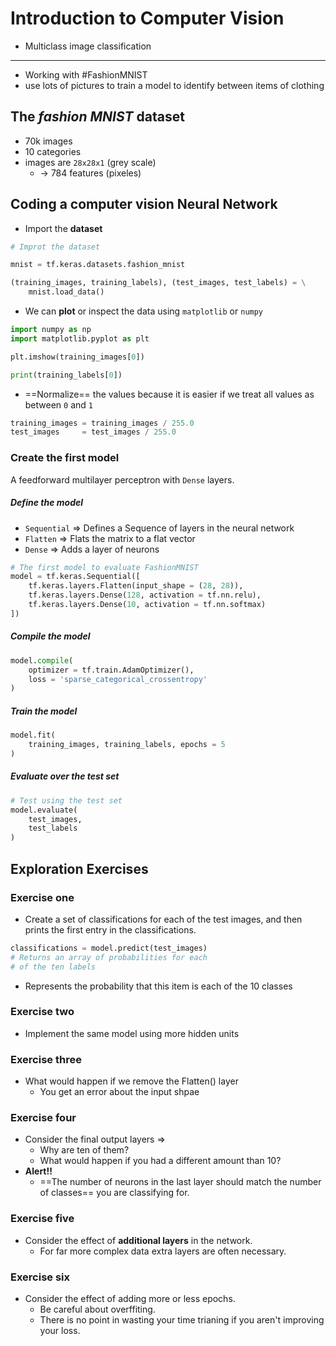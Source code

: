 ---
---

# Introduction to Computer Vision
- Multiclass image classification

***

- Working with #FashionMNIST
- use lots of pictures to train a model to identify between items of clothing

## The *fashion MNIST* dataset

- 70k images
- 10 categories
- images are `28x28x1` (grey scale)
	- -> 784 features (pixeles)

## Coding a computer vision Neural Network

- Import the **dataset**

```python
# Improt the dataset

mnist = tf.keras.datasets.fashion_mnist

(training_images, training_labels), (test_images, test_labels) = \
	mnist.load_data()
```

- We can **plot** or inspect the data using `matplotlib` or `numpy`

```python
import numpy as np
import matplotlib.pyplot as plt

plt.imshow(training_images[0])

print(training_labels[0])
```

- ==Normalize== the values because it is easier if we treat all values as between `0` and `1`

```python
training_images = training_images / 255.0
test_images     = test_images / 255.0
```

### Create the first model
A feedforward multilayer perceptron with `Dense` layers.

##### Define the model
- `Sequential` => Defines a Sequence of layers in the neural network
- `Flatten` => Flats the matrix to a flat vector
- `Dense` => Adds a layer of neurons

```python
# The first model to evaluate FashionMNIST
model = tf.keras.Sequential([
	tf.keras.layers.Flatten(input_shape = (28, 28)),
	tf.keras.layers.Dense(128, activation = tf.nn.relu),
	tf.keras.layers.Dense(10, activation = tf.nn.softmax)
])
```


##### Compile the model
```python
model.compile(
	optimizer = tf.train.AdamOptimizer(),
	loss = 'sparse_categorical_crossentropy'
)
```

##### Train the model
```python
model.fit(
	training_images, training_labels, epochs = 5
)
```

##### Evaluate over the test set
```python
# Test using the test set
model.evaluate(
	test_images,
	test_labels
)
```

## Exploration Exercises

### Exercise one

-   Create a set of classifications for each of the test images, and then prints the first entry in the classifications.

```python
classifications = model.predict(test_images)
# Returns an array of probabilities for each
# of the ten labels
```

-   Represents the probability that this item is each of the 10 classes

### Exercise two

-   Implement the same model using more hidden units

### Exercise three

-   What would happen if we remove the Flatten() layer
    -   You get an error about the input shpae

### Exercise four

-   Consider the final output layers ⇒
    -   Why are ten of them?
    -   What would happen if you had a different amount than 10?
-   **Alert!!**
    -   ==The number of neurons in the last layer should match the number of classes== you are classifying for.

### Exercise five

-   Consider the effect of **additional layers** in the network.
	-   For far more complex data extra layers are often necessary.

### Exercise six

-   Consider the effect of adding more or less epochs.
    -   Be careful about overffiting.
    -   There is no point in wasting your time trianing if you aren't improving your loss.